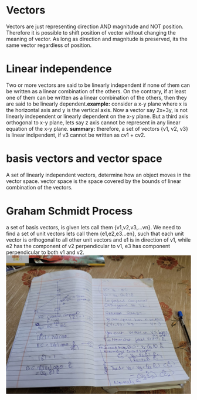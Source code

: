 # Vectors
Vectors are just representing direction AND magnitude and NOT position. Therefore it is possible to shift position of vector without changing the meaning of vector. As long as direction and magnitude is preserved, its the same vector regardless of position.

# Linear independence
Two or more vectors are said to be linearly independent if none of them can be written as a linear combination of the others. On the contrary, if at least one of them can be written as a linear combination of the others, then they are said to be linearly dependent.**example:** consider a x-y plane where x is the horizontal axis and y is the vertical axis.
Now a vector say 2x+3y, is not linearly independent or linearly dependent on the x-y plane.
But a third axis orthogonal to x-y plane, lets say z axis cannot be represent in any linear equation of the x-y plane.
**summary:** therefore, a set of vectors {v1, v2, v3} is linear indipendent, if v3 cannot be written as cv1 + cv2.

# basis vectors and vector space
A set of linearly independent vectors, determine how an object moves in the vector space.
vector space is the space covered by the bounds of linear combination of the vectors.

# Graham Schmidt Process
a set of basis vectors, is given lets call them {v1,v2,v3,...vn}.
We need to find a set of unit vectors lets call them {e1,e2,e3...en}, such that each unit vector is orthogonal to all other unit vectors and e1 is in direction of v1, while e2 has the component of v2 perpendicular to v1, e3 has component perpendicular to both v1 and v2.
![graham-schmidt notes](images/graham-schmidt.jpeg)
